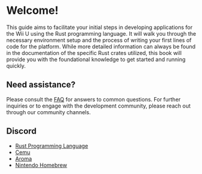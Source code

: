 # Welcome!

This guide aims to facilitate your initial steps in developing applications for the Wii U using the Rust programming language. It will walk you through the necessary environment setup and the process of writing your first lines of code for the platform. While more detailed information can always be found in the documentation of the specific Rust crates utilized, this book will provide you with the foundational knowledge to get started and running quickly.

## Need assistance?

Please consult the [FAQ](./faq.md) for answers to common questions. For further inquiries or to engage with the development community, please reach out through our community channels.

## Discord

* [Rust Programming Language](https://discord.gg/rust-lang-community)
* [Cemu](https://discord.gg/5psYsup)
* [Aroma](https://t.co/rNmJfbg7tg)
* [Nintendo Homebrew](https://discord.com/invite/nintendohomebrew)
